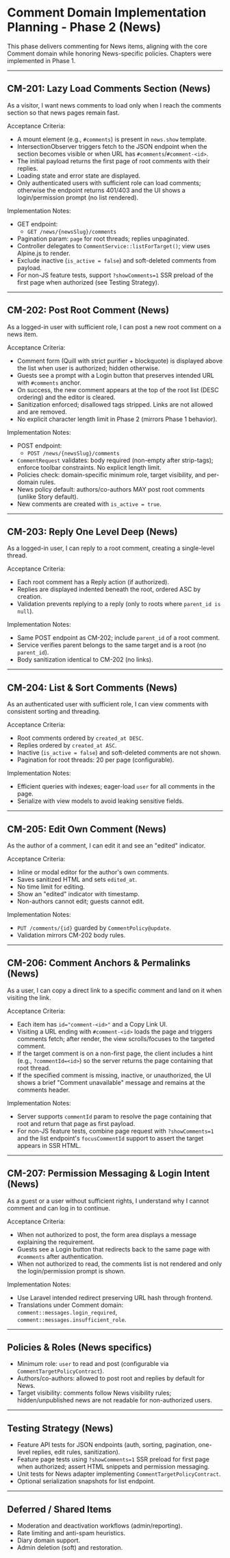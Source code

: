 # Comment Domain Implementation Planning - Phase 2 (News)

This phase delivers commenting for News items, aligning with the core Comment domain while honoring News-specific policies. Chapters were implemented in Phase 1.

---

## CM-201: Lazy Load Comments Section (News)

As a visitor, I want news comments to load only when I reach the comments section so that news pages remain fast.

Acceptance Criteria:
- A mount element (e.g., `#comments`) is present in `news.show` template.
- IntersectionObserver triggers fetch to the JSON endpoint when the section becomes visible or when URL has `#comments`/`#comment-<id>`.
- The initial payload returns the first page of root comments with their replies.
- Loading state and error state are displayed.
- Only authenticated users with sufficient role can load comments; otherwise the endpoint returns 401/403 and the UI shows a login/permission prompt (no list rendered).

Implementation Notes:
- GET endpoint:
  - `GET /news/{newsSlug}/comments`
- Pagination param: `page` for root threads; replies unpaginated.
- Controller delegates to `CommentService::listForTarget()`; view uses Alpine.js to render.
- Exclude inactive (`is_active = false`) and soft-deleted comments from payload.
- For non-JS feature tests, support `?showComments=1` SSR preload of the first page when authorized (see Testing Strategy).

---

## CM-202: Post Root Comment (News)

As a logged-in user with sufficient role, I can post a new root comment on a news item.

Acceptance Criteria:
- Comment form (Quill with strict purifier + blockquote) is displayed above the list when user is authorized; hidden otherwise.
- Guests see a prompt with a Login button that preserves intended URL with `#comments` anchor.
- On success, the new comment appears at the top of the root list (DESC ordering) and the editor is cleared.
- Sanitization enforced; disallowed tags stripped. Links are not allowed and are removed.
- No explicit character length limit in Phase 2 (mirrors Phase 1 behavior).

Implementation Notes:
- POST endpoint:
  - `POST /news/{newsSlug}/comments`
- `CommentRequest` validates: body required (non-empty after strip-tags); enforce toolbar constraints. No explicit length limit.
- Policies check: domain-specific minimum role, target visibility, and per-domain rules.
- News policy default: authors/co-authors MAY post root comments (unlike Story default).
- New comments are created with `is_active = true`.

---

## CM-203: Reply One Level Deep (News)

As a logged-in user, I can reply to a root comment, creating a single-level thread.

Acceptance Criteria:
- Each root comment has a Reply action (if authorized).
- Replies are displayed indented beneath the root, ordered ASC by creation.
- Validation prevents replying to a reply (only to roots where `parent_id is null`).

Implementation Notes:
- Same POST endpoint as CM-202; include `parent_id` of a root comment.
- Service verifies parent belongs to the same target and is a root (no `parent_id`).
- Body sanitization identical to CM-202 (no links).

---

## CM-204: List & Sort Comments (News)

As an authenticated user with sufficient role, I can view comments with consistent sorting and threading.

Acceptance Criteria:
- Root comments ordered by `created_at DESC`.
- Replies ordered by `created_at ASC`.
- Inactive (`is_active = false`) and soft-deleted comments are not shown.
- Pagination for root threads: 20 per page (configurable).

Implementation Notes:
- Efficient queries with indexes; eager-load `user` for all comments in the page.
- Serialize with view models to avoid leaking sensitive fields.

---

## CM-205: Edit Own Comment (News)

As the author of a comment, I can edit it and see an "edited" indicator.

Acceptance Criteria:
- Inline or modal editor for the author's own comments.
- Saves sanitized HTML and sets `edited_at`.
- No time limit for editing.
- Show an "edited" indicator with timestamp.
- Non-authors cannot edit; guests cannot edit.

Implementation Notes:
- `PUT /comments/{id}` guarded by `CommentPolicy@update`.
- Validation mirrors CM-202 body rules.

---

## CM-206: Comment Anchors & Permalinks (News)

As a user, I can copy a direct link to a specific comment and land on it when visiting the link.

Acceptance Criteria:
- Each item has `id="comment-<id>"` and a Copy Link UI.
- Visiting a URL ending with `#comment-<id>` loads the page and triggers comments fetch; after render, the view scrolls/focuses to the targeted comment.
- If the target comment is on a non-first page, the client includes a hint (e.g., `?commentId=<id>`) so the server returns the page containing that root thread.
- If the specified comment is missing, inactive, or unauthorized, the UI shows a brief "Comment unavailable" message and remains at the comments header.

Implementation Notes:
- Server supports `commentId` param to resolve the page containing that root and return that page as first payload.
- For non-JS feature tests, combine page request with `?showComments=1` and the list endpoint's `focusCommentId` support to assert the target appears in SSR HTML.

---

## CM-207: Permission Messaging & Login Intent (News)

As a guest or a user without sufficient rights, I understand why I cannot comment and can log in to continue.

Acceptance Criteria:
- When not authorized to post, the form area displays a message explaining the requirement.
- Guests see a Login button that redirects back to the same page with `#comments` after authentication.
- When not authorized to read, the comments list is not rendered and only the login/permission prompt is shown.

Implementation Notes:
- Use Laravel intended redirect preserving URL hash through frontend.
- Translations under Comment domain: `comment::messages.login_required`, `comment::messages.insufficient_role`.

---

## Policies & Roles (News specifics)
- Minimum role: `user` to read and post (configurable via `CommentTargetPolicyContract`).
- Authors/co-authors: allowed to post root and replies by default for News.
- Target visibility: comments follow News visibility rules; hidden/unpublished news are not readable for non-authorized users.

---

## Testing Strategy (News)
- Feature API tests for JSON endpoints (auth, sorting, pagination, one-level replies, edit rules, sanitization).
- Feature page tests using `?showComments=1` SSR preload for first page when authorized; assert HTML snippets and permission messaging.
- Unit tests for News adapter implementing `CommentTargetPolicyContract`.
- Optional serialization snapshots for list endpoint.

---

## Deferred / Shared Items
- Moderation and deactivation workflows (admin/reporting).
- Rate limiting and anti-spam heuristics.
- Diary domain support.
- Admin deletion (soft) and restoration.
